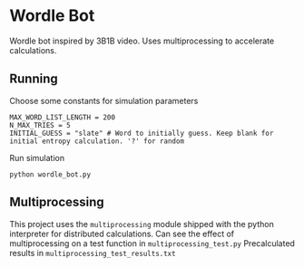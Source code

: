 # Wordle Bot
Wordle bot inspired by 3B1B video. Uses multiprocessing to accelerate calculations.

## Running
Choose some constants for simulation parameters
```
MAX_WORD_LIST_LENGTH = 200
N_MAX_TRIES = 5
INITIAL_GUESS = "slate" # Word to initially guess. Keep blank for initial entropy calculation. '?' for random 
```
Run simulation
```
python wordle_bot.py
```

## Multiprocessing
This project uses the `multiprocessing` module shipped with the python interpreter for distributed calculations.
Can see the effect of multiprocessing on a test function in `multiprocessing_test.py`
Precalculated results in `multiprocessing_test_results.txt`